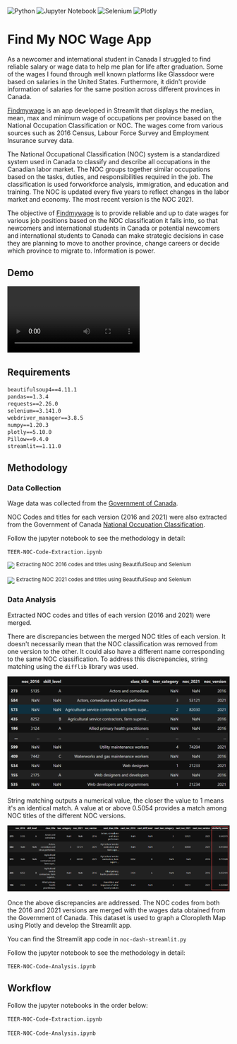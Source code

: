 
![Python](https://img.shields.io/badge/python-3670A0?style=for-the-badge&logo=python&logoColor=ffdd54) ![Jupyter Notebook](https://img.shields.io/badge/jupyter-%23FA0F00.svg?style=for-the-badge&logo=jupyter&logoColor=white) ![Selenium](https://img.shields.io/badge/-selenium-%43B02A?style=for-the-badge&logo=selenium&logoColor=white) 	![Plotly](https://img.shields.io/badge/Plotly-%233F4F75.svg?style=for-the-badge&logo=plotly&logoColor=white)

# Find My NOC Wage App

As a newcomer and international student in Canada I struggled to find reliable salary or wage data to help me plan for life after graduation. Some of the wages I found through well known platforms like Glassdoor were based on salaries in the United States. Furthermore, it didn't provide information of salaries for the same position across different provinces in Canada.

[Findmywage](https://findmywage.streamlit.app/) is an app developed in Streamlit that displays the median, mean, max and minimum wage of occupations per province based on the National Occupation Classification or NOC. The wages come from various sources such as 2016 Census, Labour Force Survey and Employment Insurance survey data.

The National Occupational Classification (NOC) system is a standardized system used in Canada to classify and describe all occupations in the Canadian labor market. The NOC groups together similar occupations based on the tasks, duties, and responsibilities required in the job. The classification is used forworkforce analysis, immigration, and education and training. The NOC is updated every five years to reflect changes in the labor market and economy. The most recent version is the NOC 2021.

The objective of [Findmywage](https://findmywage.streamlit.app/) is to provide reliable and up to date wages for various job positions based on the NOC classification it falls into, so that newcomers and international students in Canada or potential newcomers and international students to Canada can make strategic decisions in case they are planning to move to another province, change careers or decide which province to migrate to. Information is power.


## Demo 
![](https://github.com/aleivaar94/TEER-NOC-Wages/blob/master/assets/app-demo.MP4)


## Requirements

```
beautifulsoup4==4.11.1
pandas==1.3.4
requests==2.26.0
selenium==3.141.0
webdriver_manager==3.8.5
numpy==1.20.3
plotly==5.10.0
Pillow==9.4.0
streamlit==1.11.0
```

## Methodology

### Data Collection

Wage data was collected from the [Government of Canada](https://open.canada.ca/data/en/dataset/adad580f-76b0-4502-bd05-20c125de9116).


NOC Codes and titles for each version (2016 and 2021) were also extracted from the Government of Canada [National Occupation Classification](https://noc.esdc.gc.ca/).

Follow the jupyter notebook to see the methodology in detail:

```
TEER-NOC-Code-Extraction.ipynb
```


![](https://github.com/aleivaar94/TEER-NOC-Wages/blob/master/assets/extraction-noc-2016-gif.gif)
<sup>Extracting NOC 2016 codes and titles using BeautifulSoup and Selenium</sup>


![](https://github.com/aleivaar94/TEER-NOC-Wages/blob/master/assets/extraction-noc-2021-gif.gif)
<sup>Extracting NOC 2021 codes and titles using BeautifulSoup and Selenium</sup>


### Data Analysis

Extracted NOC codes and titles of each version (2016 and 2021) were merged.

There are discrepancies between the merged NOC titles of each version. It doesn't necessarily mean that the NOC classification was removed from one version to the other. It could also have a different name corresponding to the same NOC classification. To address this discrepancies, string matching using the `difflib` library was used.

![](https://github.com/aleivaar94/TEER-NOC-Wages/blob/master/assets/string-diff.png)


String matching outputs a numerical value, the closer the value to 1 means it's an identical match. A value at or above 0.5054 provides a match among NOC titles of the different NOC versions.

![](https://github.com/aleivaar94/TEER-NOC-Wages/blob/master/assets/string-matching.png)


Once the above discrepancies are addressed. The NOC codes from both the 2016 and 2021 versions are merged with the wages data obtained from the Government of Canada. This dataset is used to graph a Cloropleth Map using Plotly and develop the Streamlit app.

You can find the Streamlit app code in `noc-dash-streamlit.py`


Follow the jupyter notebook to see the methodology in detail:

```
TEER-NOC-Code-Analysis.ipynb
```

## Workflow
Follow the jupyter notebooks in the order below:

```
TEER-NOC-Code-Extraction.ipynb

TEER-NOC-Code-Analysis.ipynb
```